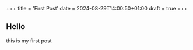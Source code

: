 +++
title = 'First Post'
date = 2024-08-29T14:00:50+01:00
draft = true
+++

## Hello

this is my first post
